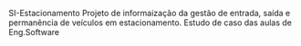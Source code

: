 SI-Estacionamento
Projeto de informaização da gestão de entrada, saída e permanência de veículos em estacionamento.
Estudo de caso das aulas de Eng.Software

